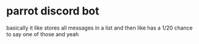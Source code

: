 # parrot discord bot
basically it like stores all messages in a list and then like has a 1/20 chance to say one of those and yeah
